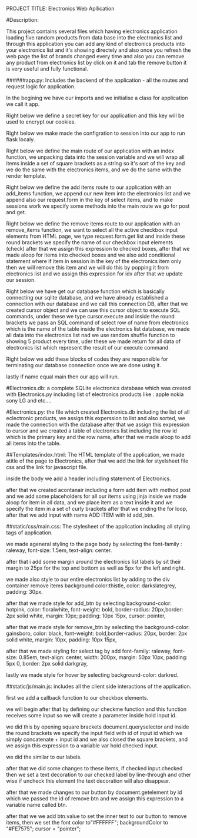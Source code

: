 PROJECT TITLE:
Electronics Web Apllication

#Description:

This project contains several files which having electronics application loading five random products
from data base into the electronics list and through this application you can add any kind of electronics
products into your electronics list and it's showing directely and also once you refresh the web page
the list of brands changed every time and also you can remove any product from electronics list
by click on it and tab the remove button it is very useful and fully functional.

######app.py:
Includes the backend of the application - all the routes and request logic for application.

In the begining we have our imports and we initialise a class for application we call it app.

Right below we define a secret key for our application and this key will be used to encrypt our cookies.

Right below we make made the configration to session into our app to run flask localy.

Right below we define the main route of our application with an index function,
we unpacking data into the session variable and we will wrap all items inside a set of square brackets
as a string so it's sort of the key and we do the same with the electronics items, and we do the same with
the render template.

Right below we define the add items route to our application with an add_items function,
we append our new item into the electronics list and we append also our request.form in the key of select items, and to make sessions work we specify some methods into the main route we go for post and get.

Right below we define the remove items route to our application with an remove_items function,
we want to select all the active checkbox input elements from HTML page, we type request.form.get list and inside these round brackets  we specify the name of our checkbox input elements (check)
after that we assign this expression to checked boxes, after that we made aloop for items into checked boxes and we also add conditional statement where if item in session in the key of the electronics item
only then we will remove this item and we will do this by popping it from electronics list and we assign this expression for idx after that we update our session.

Right below we have get our database function which is basically connecting our sqlite database,
and we have already established a connection with our database and we call this connection DB,
after that we created cursor object and we can use this cursor object to execute SQL commands,
under these we type cursor.execute and inside the round brackets we pass an SQL command of
select row of name from electronics which is the name of the table inside the electronics list database,
we made all data into the electronics list nad we use random shuffle function to showing 5 product every time, uder these we made return for all data of electronics list which represent the result of our execute command.

Right below we add these blocks of codes they are responsible for terminating our database
connection once we are done using it.

lastly if name equal main then our app will run.

#Electronics.db:
a complete SQLite electronics database which was created with Electronics.py including list of electronics products like :
apple nokia sony LG and etc....

#Electronics.py:
the file which created Electronics.db including the list of all eclectronic products,
we assign this experssion to list and also sorted, we made the connection with the database after that
we assign this expression to cursor and we created a table of electronics list including the row id which is the primary key and the row name, after that we made aloop to add all items into the table.


##Templates/index.html:
The HTML template of the application, we made atitle of the page to Electronics, after that we add the link for styelsheet file css and the link for javascript file.

inside the body we add a header including statement of Electronics.

after that we created acontanair including a form add item with method post and we add some placeholders for all our items using jinja inside we made aloop for item in all data, and we place item as a text inside it and we specify the item in a set of curly brackets after that we ending the for loop, after that we add input with name ADD ITEM with id add_btn.

##static/css/main.css:
The stylesheet of the application including all styling tags of application.

we made ageneral styling to the page body by selecting the font-family : raleway, font-size: 1.5em, text-align: center.

after that i add some margin around the electronics list labels by sit their margin to 25px for the top and bottom as well as 5px for the left and right.

we made also style to our entire electronics list by adding to the div container remove items background color:thistle, color: darkslategrey,
padding: 30px.

after that we made style for add_btn by selecting background-color: hotpink, color: floralwhite, font-weight: bold, border-radius: 20px,border: 2px solid white, margin: 10px; padding: 10px 15px, cursor: pointer,

after that we made style for remove_btn by selecting the background-color: gainsboro, color: black, font-weight: bold,border-radius: 20px, border: 2px solid white, margin: 10px,
padding: 10px 15px,

after that we made styling for select tag by add font-family: raleway,
font-size: 0.85em, text-align: center, width: 200px, margin: 50px 10px,
padding: 5px 0, border: 2px solid darkgray,

lastly we made style for hover by selecting background-color: darkred.

##static/js/main.js:
includes all the client side interactions of the application.

first we add a callback function to our checkbox elements.

we will begin after that by defining our checkme function and this function receives some input so we will create a parameter inside hold input id.

we did this by opening square brackets document.queryselector and inside the round brackets we specify the input field with id of input id which we simply concatenate + input id and we also closed the square brackets,
and we assign this expression to a variable var hold checked input.

we did the similar to our labels.

after that we did some changes to these items, if checked input.checked then we set a text decoration to our checked label by line-through and other wise if uncheck this element the text decoration will also disappear.

after that we made changes to our button by document.getelement by id which we passed the id of remove btn and we assign this expression to a variable name called btn.

after that we we add btn.value to set the inner text to our button to remove items, then we set the font color to"#FFFFFF";
backgroundColor to "#FE7575"; cursor = "pointer";
